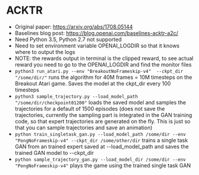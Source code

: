# ACKTR

- Original paper: https://arxiv.org/abs/1708.05144
- Baselines blog post: https://blog.openai.com/baselines-acktr-a2c/
- Need Python 3.5, Python 2.7 not supported
- Need to set environment variable OPENAI_LOGDIR so that it knows where to output the logs
- NOTE: the rewards output in terminal is the clipped reward, to see actual reward you need to go to the OPENAI_LOGDIR and find the monitor files
- `python3 run_atari.py --env "BreakoutNoFrameskip-v4"  --ckpt_dir "/some/dir/"` runs the algorithm for 40M frames = 10M timesteps on the Breakout Atari game.  Saves the model at the ckpt_dir every 100 timesteps
- `python3 sample_trajectory.py --load_model_path "/some/dir/checkpoint01200"` loads the saved model and samples the trajectories for a default of 1500 episodes (does not save the trajectories, currently the sampling part is integrated in the GAN training code, so that expert trajectories are generated on the fly.  This is just so that you can sample trajectories and save an animation)
- `python train_singletask_gan.py --load_model_path /some/dir --env "PongNoFrameskip-v4" --ckpt_dir /some/other/dir` trains a single task GAN from an trained expert saved at --load_model_path and saves the trained GAN model to --ckpt_dir
-  `python sample_trajectory_gan.py --load_model_dir /some/dir --env "PongNoFrameskip-v4"` plays the game using the trained single task GAN

